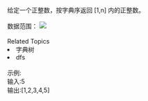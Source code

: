 <span>  <div>  给定一个正整数，按字典序返回 [1,n] 内的正整数。 </div> <div>  <br> </div> <div>  数据范围： <img src="https://www.nowcoder.com/equation?tex=1%20%5Cle%20n%20%5Cle%2010%5E5%20%5C">  </div> </span><div><br></div><div><div>Related Topics</div><div><li>字典树</li><li>dfs</li></div></div><br>示例:<br>输入:5<br>输出:[1,2,3,4,5]
<br>